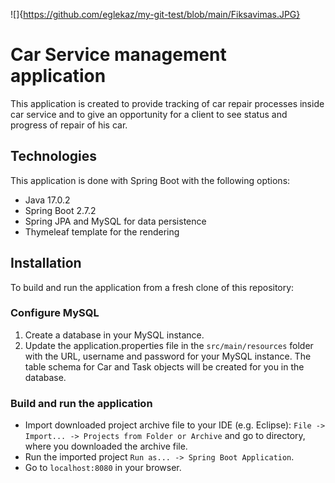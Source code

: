![]{https://github.com/eglekaz/my-git-test/blob/main/Fiksavimas.JPG}

# Car Service management application

This application is created to provide tracking of car repair processes inside car service and to give an opportunity for a client to see status and progress of repair of his car.

## Technologies

This application is done with Spring Boot with the following options:
+ Java 17.0.2
+ Spring Boot 2.7.2
+ Spring JPA and MySQL for data persistence
+ Thymeleaf template for the rendering

## Installation

To build and run the application from a fresh clone of this repository:

### Configure MySQL

1. Create a database in your MySQL instance.
2. Update the application.properties file in the `src/main/resources` folder with the URL, username and password for your MySQL instance. The table schema for Car and Task objects will be created for you in the database.


### Build and run the application

+ Import downloaded project archive file to your IDE (e.g. Eclipse): `File -> Import... -> Projects from Folder or Archive` and go to directory, where you downloaded the archive file.
+ Run the imported project `Run as... -> Spring Boot Application`.
+ Go to `localhost:8080` in your browser.

